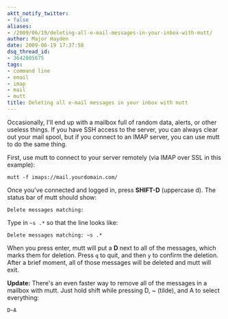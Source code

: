 ```yaml
---
aktt_notify_twitter:
- false
aliases:
- /2009/06/19/deleting-all-e-mail-messages-in-your-inbox-with-mutt/
author: Major Hayden
date: 2009-06-19 17:37:58
dsq_thread_id:
- 3642805675
tags:
- command line
- email
- imap
- mail
- mutt
title: Deleting all e-mail messages in your inbox with mutt
---
```


Occasionally, I'll end up with a mailbox full of random data, alerts, or other useless things. If you have SSH access to the server, you can always clear out your mail spool, but if you connect to an IMAP server, you can use mutt to do the same thing.

First, use mutt to connect to your server remotely (via IMAP over SSL in this example):

```
mutt -f imaps://mail.yourdomain.com/
```

Once you've connected and logged in, press **SHIFT-D** (uppercase d). The status bar of mutt should show:

```
Delete messages matching:
```

Type in `~s .*` so that the line looks like:

```
Delete messages matching: ~s .*
```

When you press enter, mutt will put a **D** next to all of the messages, which marks them for deletion. Press `q` to quit, and then `y` to confirm the deletion. After a brief moment, all of those messages will be deleted and mutt will exit.

**Update:** There's an even faster way to remove all of the messages in a mailbox with mutt. Just hold shift while pressing D, ~ (tilde), and A to select everything:

```
D~A
```